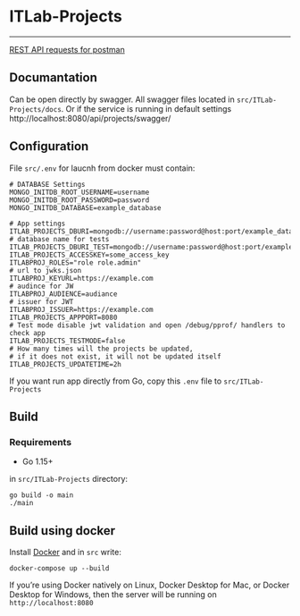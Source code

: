 # ITLab-Projects
---
[REST API requests for postman](https://www.getpostman.com/collections/4b43b349d416cb99319e)

## Documantation 
Can be open directly by swagger. All swagger files located in ```src/ITLab-Projects/docs```.
Or if the service is running in default settings http://localhost:8080/api/projects/swagger/

## Configuration
File ```src/.env``` for laucnh from docker must contain:
```.env
# DATABASE Settings
MONGO_INITDB_ROOT_USERNAME=username
MONGO_INITDB_ROOT_PASSWORD=password
MONGO_INITDB_DATABASE=example_database

# App settings
ITLAB_PROJECTS_DBURI=mongodb://username:password@host:port/example_database
# database name for tests
ITLAB_PROJECTS_DBURI_TEST=mongodb://username:password@host:port/example_databaseTest
ITLAB_PROJECTS_ACCESSKEY=some_access_key
ITLABPROJ_ROLES="role role.admin"
# url to jwks.json
ITLABPROJ_KEYURL=https://example.com
# audince for JW
ITLABPROJ_AUDIENCE=audiance
# issuer for JWT
ITLABPROJ_ISSUER=https://example.com
ITLAB_PROJECTS_APPPORT=8080
# Test mode disable jwt validation and open /debug/pprof/ handlers to check app
ITLAB_PROJECTS_TESTMODE=false
# How many times will the projects be updated, 
# if it does not exist, it will not be updated itself
ITLAB_PROJECTS_UPDATETIME=2h
```
If you want run app directly from Go, copy this ```.env``` file to ```src/ITLab-Projects```

## Build
### Requirements
- Go 1.15+

in ```src/ITLab-Projects``` directory:
```
go build -o main
./main
```

## Build using docker

Install [Docker](https://www.docker.com) and in ```src``` write:
```
docker-compose up --build
```

If you’re using Docker natively on Linux, Docker Desktop for Mac, or Docker Desktop for Windows, then the server will be running on
```http://localhost:8080```